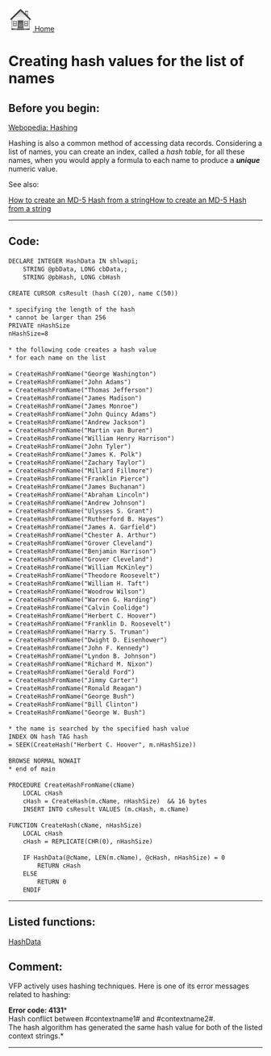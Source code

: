 [<img src="../images/home.png"> Home ](https://github.com/VFPX/Win32API)  

# Creating hash values for the list of names

## Before you begin:
<a href="http://www.webopedia.com/TERM/H/hashing.html">Webopedia: Hashing</A>[](sample_000.md)  

Hashing is also a common method of accessing data records. Considering a list of names, you can create an index, called a *hash table*, for all these names, when you would apply a formula to each name to produce a ***unique*** numeric value.  

See also:

<a href="?example=483">How to create an MD-5 Hash from a string</a>[How to create an MD-5 Hash from a string](sample_483.md)  
  
***  


## Code:
```foxpro  
DECLARE INTEGER HashData IN shlwapi;
	STRING @pbData, LONG cbData,;
	STRING @pbHash, LONG cbHash

CREATE CURSOR csResult (hash C(20), name C(50))

* specifying the length of the hash
* cannot be larger than 256
PRIVATE nHashSize
nHashSize=8

* the following code creates a hash value
* for each name on the list

= CreateHashFromName("George Washington")
= CreateHashFromName("John Adams")
= CreateHashFromName("Thomas Jefferson")
= CreateHashFromName("James Madison")
= CreateHashFromName("James Monroe")
= CreateHashFromName("John Quincy Adams")
= CreateHashFromName("Andrew Jackson")
= CreateHashFromName("Martin van Buren")
= CreateHashFromName("William Henry Harrison")
= CreateHashFromName("John Tyler")
= CreateHashFromName("James K. Polk")
= CreateHashFromName("Zachary Taylor")
= CreateHashFromName("Millard Fillmore")
= CreateHashFromName("Franklin Pierce")
= CreateHashFromName("James Buchanan")
= CreateHashFromName("Abraham Lincoln")
= CreateHashFromName("Andrew Johnson")
= CreateHashFromName("Ulysses S. Grant")
= CreateHashFromName("Rutherford B. Hayes")
= CreateHashFromName("James A. Garfield")
= CreateHashFromName("Chester A. Arthur")
= CreateHashFromName("Grover Cleveland")
= CreateHashFromName("Benjamin Harrison")
= CreateHashFromName("Grover Cleveland")
= CreateHashFromName("William McKinley")
= CreateHashFromName("Theodore Roosevelt")
= CreateHashFromName("William H. Taft")
= CreateHashFromName("Woodrow Wilson")
= CreateHashFromName("Warren G. Harding")
= CreateHashFromName("Calvin Coolidge")
= CreateHashFromName("Herbert C. Hoover")
= CreateHashFromName("Franklin D. Roosevelt")
= CreateHashFromName("Harry S. Truman")
= CreateHashFromName("Dwight D. Eisenhower")
= CreateHashFromName("John F. Kennedy")
= CreateHashFromName("Lyndon B. Johnson")
= CreateHashFromName("Richard M. Nixon")
= CreateHashFromName("Gerald Ford")
= CreateHashFromName("Jimmy Carter")
= CreateHashFromName("Ronald Reagan")
= CreateHashFromName("George Bush")
= CreateHashFromName("Bill Clinton")
= CreateHashFromName("George W. Bush")

* the name is searched by the specified hash value
INDEX ON hash TAG hash
= SEEK(CreateHash("Herbert C. Hoover", m.nHashSize))

BROWSE NORMAL NOWAIT
* end of main

PROCEDURE CreateHashFromName(cName)
	LOCAL cHash
	cHash = CreateHash(m.cName, nHashSize)  && 16 bytes
	INSERT INTO csResult VALUES (m.cHash, m.cName)

FUNCTION CreateHash(cName, nHashSize)
	LOCAL cHash
	cHash = REPLICATE(CHR(0), nHashSize)

	IF HashData(@cName, LEN(m.cName), @cHash, nHashSize) = 0
		RETURN cHash
	ELSE
		RETURN 0
	ENDIF  
```  
***  


## Listed functions:
[HashData](../libraries/shlwapi/HashData.md)  

## Comment:
VFP actively uses hashing techniques. Here is one of its error messages related to hashing:  
  
**Error code: 4131***  
Hash conflict between #contextname1# and #contextname2#.  
The hash algorithm has generated the same hash value for both of the listed context strings.*  
  
***  


